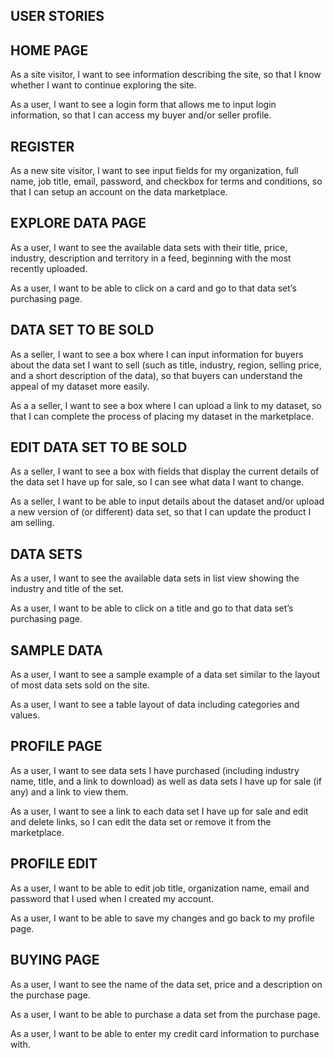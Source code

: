 USER STORIES
------------

## HOME PAGE 

As a site visitor, I want to see information describing the site, so that I know whether I want to continue exploring the site.

As a user, I want to see a login form that allows me to input login information, so that I can access my buyer and/or seller profile.

## REGISTER

As a new site visitor, I want to see input fields for my organization, full name, job title, email, password, and checkbox for terms and conditions, so that I can setup an account on the data marketplace. 

## EXPLORE DATA PAGE

As a user, I want to see the available data sets with their title, price, industry, description and territory in a feed, beginning with the most recently uploaded.

As a user, I want to be able to click on a card and go to that data set’s purchasing page.

## DATA SET TO BE SOLD

As a seller, I want to see a box where I can input information for buyers about the data set I want to sell (such as title, industry, region, selling price, and a short description of the data), so that buyers can understand the appeal of my dataset more easily.

As a a seller, I want to see a box where I can upload a link to my dataset, so that I can complete the process of placing my dataset in the marketplace.

## EDIT DATA SET TO BE SOLD

As a seller, I want to see a box with fields that display the current details of the data set I have up for sale, so I can see what data I want to change.

As a seller, I want to be able to input details about the dataset and/or upload a new version of (or different) data set, so that I can update the product I am selling. 

## DATA SETS

As a user, I want to see the available data sets in list view showing the industry and title of the set.

As a user, I want to be able to click on a title and go to that data set’s purchasing page.

## SAMPLE DATA

As a user, I want to see a sample example of a data set similar to the layout of most data sets sold on the site.

As a user, I want to see a table layout of data including categories and values.

## PROFILE PAGE

As a user, I want to see data sets I have purchased (including industry name, title, and a link to download) as well as data sets I have up for sale (if any) and a link to view them.

As a user, I want to see a link to each data set I have up for sale and edit and delete links, so I can edit the data set or remove it from the marketplace.

## PROFILE EDIT

As a user, I want to be able to edit job title, organization name, email and password that I used when I created my account.

As a user, I want to be able to save my changes and go back to my profile page.

## BUYING PAGE

As a user, I want to see the name of the data set, price and a description on the purchase page.

As a user, I want to be able to purchase a data set from the purchase page.

As a user, I want to be able to enter my credit card information to purchase with.
